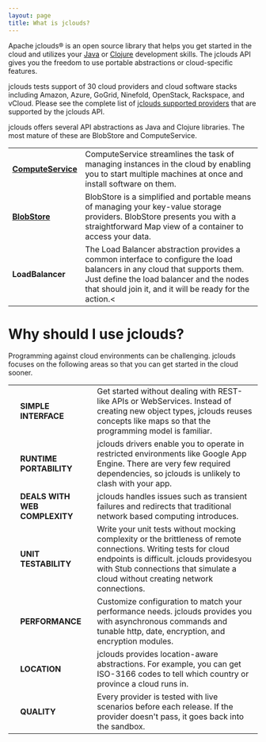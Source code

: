 ```yaml
---
layout: page
title: What is jclouds?
---
```


Apache jclouds&reg; is an open source library that helps you get started in the cloud and utilizes your [Java](http://www.oracle.com/technetwork/java/index.html) 
or [Clojure](http://clojure.org) development skills. The jclouds API gives you the freedom to use portable abstractions or cloud-specific features. 

jclouds tests support of 30 cloud providers and cloud software stacks including Amazon, Azure, GoGrid, Ninefold, OpenStack, Rackspace, and vCloud.  Please see the
complete list of [jclouds supported providers](/guides/providers) that are supported by the jclouds API.

jclouds offers several API abstractions as Java and Clojure libraries. The most mature of these are BlobStore and ComputeService.

<table class="table table-striped table-hover">
<tbody>
<tr>
    <td><a href="/start/compute"><strong>ComputeService</strong></a></td>
    <td>ComputeService streamlines the task of managing instances in the cloud by enabling you to start multiple machines at once and install software on them.</td>
</tr>
<tr>
    <td><a href="/start/blobstore"><strong>BlobStore</strong></a></td>
    <td>BlobStore is a simplified and portable means of managing your key-value storage providers.  BlobStore presents you with a straightforward Map view of a container to access your data.</td>
</tr>
<tr>
    <td><strong>LoadBalancer</strong></td>
    <td>The Load Balancer abstraction provides a common interface to configure the load balancers in any cloud that supports them. Just define the load balancer and the nodes that should join it, and it will be ready for the action.<</td>
</tr>
</tbody>
</table>

# Why should I use jclouds?

Programming against cloud environments can be challenging. jclouds focuses on the following areas so that you can get started in the cloud sooner.

<table class="table table-striped table-hover">
<tbody>
<tr>
    <td><span class="glyphicon glyphicon-ok green"></span></td>
    <td><strong>SIMPLE INTERFACE</strong></td>
    <td>Get started without dealing with REST-like APIs or WebServices.  Instead of creating new object types, jclouds reuses concepts like maps so that the programming model is familiar. </td>
</tr>
<tr>
    <td><span class="glyphicon glyphicon-ok green"></span></td>
    <td><strong>RUNTIME PORTABILITY</strong></td>
    <td>jclouds drivers enable you to operate in restricted environments like Google App Engine. There are very few required dependencies, so jclouds is unlikely to clash with your app.</td>
</tr>
<tr>
    <td><span class="glyphicon glyphicon-ok green"></span></td>
    <td><strong>DEALS WITH WEB COMPLEXITY</strong></td>
    <td>jclouds handles issues such as transient failures and redirects that traditional network based computing introduces.</td>
</tr>
<tr>
    <td><span class="glyphicon glyphicon-ok green"></span></td>
    <td><strong>UNIT TESTABILITY</strong></td>
    <td>Write your unit tests without mocking complexity or the brittleness of remote connections.  Writing tests for cloud endpoints is difficult. jclouds providesyou with Stub connections that simulate a cloud without creating network connections.</td>
</tr>
<tr>
    <td><span class="glyphicon glyphicon-ok green"></span></td>
    <td><strong>PERFORMANCE</strong></td>
    <td>Customize configuration to match your performance needs.  jclouds provides you with asynchronous commands and tunable http, date, encryption, and encryption modules.</td>
</tr>
<tr>
    <td><span class="glyphicon glyphicon-ok green"></span></td>
    <td><strong>LOCATION</strong></td>
    <td>jclouds provides location-aware abstractions. For example, you can get ISO-3166 codes to tell which country or province a cloud runs in.</td>
</tr>
<tr>
    <td><span class="glyphicon glyphicon-ok green"></span></td>
    <td><strong>QUALITY</strong></td>
    <td>Every provider is tested with live scenarios before each release. If the provider doesn't pass, it goes back into the sandbox.</td>
</tr>
</tbody>
</table>
